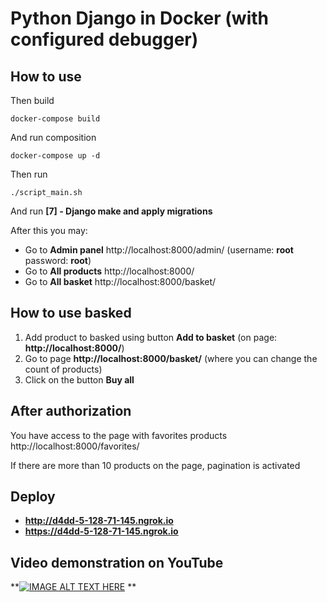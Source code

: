 # Python Django in Docker (with configured debugger)

## How to use

Then build

    docker-compose build

And run composition

    docker-compose up -d

Then run 

    ./script_main.sh

And run **[7] - Django make and apply migrations**

After this you may:
- Go to **Admin panel** http://localhost:8000/admin/ (username: **root** password: **root**)
- Go to **All products** http://localhost:8000/
- Go to **All basket** http://localhost:8000/basket/

## How to use basked
1) Add product to basked using button **Add to basket** (on page: **http://localhost:8000/**)
2) Go to page **http://localhost:8000/basket/** (where you can change the count of products)
3) Click on the button **Buy all**

## After authorization 
You have access to the page with favorites products http://localhost:8000/favorites/



If there are more than 10 products on the page, pagination is activated

## Deploy 
- **http://d4dd-5-128-71-145.ngrok.io**
- **https://d4dd-5-128-71-145.ngrok.io**

## Video demonstration on YouTube
**[![IMAGE ALT TEXT HERE](https://img.youtube.com/vi/YOUTUBE_VIDEO_ID_HERE/0.jpg)](https://youtu.be/z7UWDztJwnw)
**
